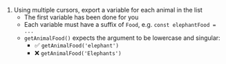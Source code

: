 1. Using multiple cursors, export a variable for each animal in the list
   - The first variable has been done for you
   - Each variable must have a suffix of `Food`, e.g. `const elephantFood = ...`
   - `getAnimalFood()` expects the argument to be lowercase and singular:
     - ✅ `getAnimalFood('elephant')`
     - ❌ `getAnimalFood('Elephants')`
